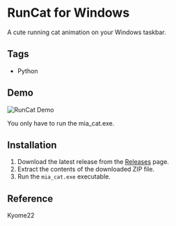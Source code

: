 # RunCat for Windows

A cute running cat animation on your Windows taskbar.

## Tags
- Python

## Demo
![RunCat Demo](res/mia_cat.gif)

You only have to run the mia_cat.exe.

## Installation
1. Download the latest release from the [Releases](https://github.com/namshin/MiaCat/releases) page.
2. Extract the contents of the downloaded ZIP file.
3. Run the `mia_cat.exe` executable.

## Reference
Kyome22
